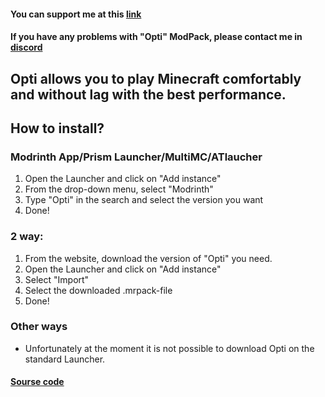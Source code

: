 #### You can support me at this [link](https://www.donationalerts.com/r/the_annleyyy)
#### If you have any problems with "Opti" ModPack, please contact me in [discord](https://discord.gg/KtzzvT4Pyv)

## Opti allows you to play Minecraft comfortably and without lag with the best performance.

## How to install?
### Modrinth App/Prism Launcher/MultiMC/ATlaucher
1. Open the Launcher and click on "Add instance"
2. From the drop-down menu, select "Modrinth"
3. Type "Opti" in the search and select the version you want
4. Done!

### 2 way:
1. From the website, download the version of "Opti" you need.
2. Open the Launcher and click on "Add instance"
3. Select "Import"
4. Select the downloaded .mrpack-file
5. Done!

### Other ways
 - Unfortunately at the moment it is not possible to download Opti on the standard Launcher.

#### [Sourse code](https://github.com/The-Annley/opti)
